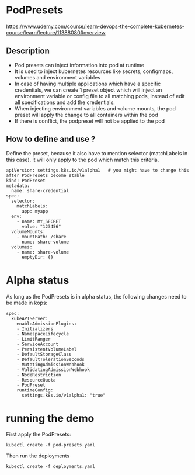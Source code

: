 # PodPresets

https://www.udemy.com/course/learn-devops-the-complete-kubernetes-course/learn/lecture/11388080#overview

## Description
- Pod presets can inject information into pod at runtime
- It is used to inject kubernetes resources like secrets, configmaps, volumes and environment variables
- In case of having multiple applications which have a specific credentials, 
we can create 1 preset object which will inject an environment variable 
or config file to all matching pods, instead of edit all specifications and add the credentials.
- When injecting environment variables and volume mounts, 
the pod preset will apply the change to all containers within the pod
- If there is conflict, the podpreset will not be applied to the pod

## How to define and use ?
Define the preset, because it also have to mention selector (matchLabels in this case), 
it will only apply to the pod which match this criteria. 
```
apiVersion: settings.k8s.io/v1alpha1   # you might have to change this after PodPresets become stable 
kind: PodPreset
metadata:
  name: share-credential
spec:
  selector:
    matchLabels:
      app: myapp
  env:
    - name: MY_SECRET
      value: "123456"
  volumeMounts:
    - mountPath: /share
      name: share-volume
  volumes:
    - name: share-volume
      emptyDir: {}
```

# Alpha status
As long as the PodPresets is in alpha status, the following changes need to be made in kops:

```
spec:
  kubeAPIServer:
    enableAdmissionPlugins:
    - Initializers
    - NamespaceLifecycle
    - LimitRanger
    - ServiceAccount
    - PersistentVolumeLabel
    - DefaultStorageClass
    - DefaultTolerationSeconds
    - MutatingAdmissionWebhook
    - ValidatingAdmissionWebhook
    - NodeRestriction
    - ResourceQuota
    - PodPreset
    runtimeConfig:
      settings.k8s.io/v1alpha1: "true"

```

# running the demo
First apply the PodPresets:
```
kubectl create -f pod-presets.yaml
```

Then run the deployments
```
kubectl create -f deployments.yaml
```
